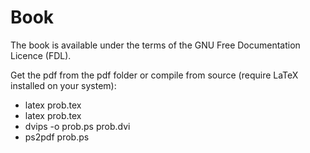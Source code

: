 # Book

The book is available under the terms of the GNU Free Documentation Licence (FDL).

Get the pdf from the pdf folder or compile from source (require LaTeX installed on your system):

- latex prob.tex
- latex prob.tex
- dvips -o prob.ps prob.dvi
- ps2pdf prob.ps





 
